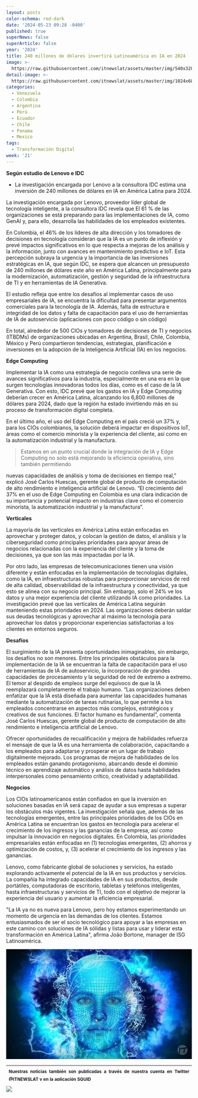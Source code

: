 ```yaml
---
layout: posts
color-schema: red-dark
date: '2024-05-23 09:28 -0400'
published: true
superNews: false
superArticle: false
year: '2024'
title: 240 millones de dólares invertirá Latinoamérica en IA en 2024
image: >-
  https://raw.githubusercontent.com/itnewslat/assets/master/img/540x320/Inteligencia-Artificial-BLUE-p.jpg
detail-image: >-
  https://raw.githubusercontent.com/itnewslat/assets/master/img/1024x680/Inteligencia-Artificial-BLUE-g.jpg
categories:
  - Venezuela
  - Colombia
  - Argentina
  - Perú
  - Ecuador
  - Chile
  - Panama
  - Mexico
tags:
  - Transformación Digital
week: '21'
---
```

**Según estudio de Lenovo e IDC**

- La investigación encargada por Lenovo a la consultora IDC estima una inversión de 240 millones de dólares en IA en América Latina para 2024.

La investigación encargada por Lenovo, proveedor líder global de tecnología inteligente, a la consultora IDC revela que El 61 % de las organizaciones se está preparando para las implementaciones de IA, como GenAI y, para ello, desarrolla las habilidades de los empleados existentes.

En Colombia, el 46% de los líderes de alta dirección y los tomadores de decisiones en tecnología consideran que la IA es un punto de inflexión y prevé impactos significativos en lo que respecta a mejoras de los análisis y la información, junto con avances en mantenimiento predictivo e IoT. Esta percepción subraya la urgencia y la importancia de las inversiones estratégicas en IA, que según IDC, se espera que alcancen un presupuesto de 240 millones de dólares este año en América Latina, principalmente para la modernización, automatización, gestión y seguridad de la infraestructura de TI y en herramientas de IA Generativa.

El estudio refleja que entre los desafíos al implementar casos de uso empresariales de IA, se encuentra la dificultad para presentar argumentos comerciales para la tecnología de IA. Además, falta de estructura e integridad de los datos y falta de capacitación para el uso de herramientas de IA de autoservicio (aplicaciones con poco código o sin código)

En total, alrededor de 500 CIOs y tomadores de decisiones de TI y negocios (ITBDMs) de organizaciones ubicadas en Argentina, Brasil, Chile, Colombia, México y Perú compartieron tendencias, estrategias, planificación e inversiones en la adopción de la Inteligencia Artificial (IA) en los negocios.

**Edge Computing**

Implementar la IA como una estrategia de negocio conlleva una serie de avances significativos para la industria, especialmente en una era en la que surgen tecnologías innovadoras todos los días, como es el caso de la IA Generativa. Con esto, IDC prevé que los gastos en IA y Edge Computing deberían crecer en América Latina, alcanzando los 6,800 millones de dólares para 2024, dado que la región ha estado invirtiendo más en su proceso de transformación digital completa.

En el último año, el uso del Edge Computing en el país creció un 37% y, para los CIOs colombianos, la solución deberá impactar en dispositivos IoT, áreas como el comercio minorista y la experiencia del cliente, así como en la automatización industrial y la manufactura.

> Estamos en un punto crucial donde la integración de IA y Edge Computing no solo está mejorando la eficiencia operativa, sino también permitiendo

nuevas capacidades de análisis y toma de decisiones en tiempo real,” explicó José Carlos Huescas, gerente global de producto de computación de alto rendimiento e inteligencia artificial de Lenovo. “El crecimiento del 37% en el uso de Edge Computing en Colombia es una clara indicación de su importancia y potencial impacto en industrias clave como el comercio minorista, la automatización industrial y la manufactura”.

**Verticales**

La mayoría de las verticales en América Latina están enfocadas en aprovechar y proteger datos, y colocan la gestión de datos, el análisis y la ciberseguridad como principales prioridades para apoyar áreas de negocios relacionadas con la experiencia del cliente y la toma de decisiones, ya que son las más impactadas por la IA.

Por otro lado, las empresas de telecomunicaciones tienen una visión diferente y están enfocadas en la implementación de tecnologías digitales, como la IA, en infraestructuras robustas para proporcionar servicios de red de alta calidad, observabilidad de la infraestructura y conectividad, ya que esto se alinea con su negocio principal. Sin embargo, solo el 24% ve los datos y una mejor experiencia del cliente utilizando IA como prioridades. La investigación prevé que las verticales de América Latina seguirán manteniendo estas prioridades en 2024. Las organizaciones deberán saldar sus deudas tecnológicas y aprovechar al máximo la tecnología para aprovechar los datos y proporcionar experiencias satisfactorias a los clientes en entornos seguros.

**Desafíos**

El surgimiento de la IA presenta oportunidades inimaginables, sin embargo, los desafíos no son menores. Entre los principales obstáculos para la implementación de la IA se encuentran la falta de capacitación para el uso de herramientas de IA de autoservicio, la incorporación de grandes capacidades de procesamiento y la seguridad de red de extremo a extremo. El temor al despido de empleos surge del equívoco de que la IA reemplazará completamente el trabajo humano. “Las organizaciones deben enfatizar que la IA está diseñada para aumentar las capacidades humanas mediante la automatización de tareas rutinarias, lo que permite a los empleados concentrarse en aspectos más complejos, estratégicos y creativos de sus funciones. El factor humano es fundamental”, comenta José Carlos Huescas, gerente global de producto de computación de alto rendimiento e inteligencia artificial de Lenovo.

Ofrecer oportunidades de recualificación y mejora de habilidades refuerza el mensaje de que la IA es una herramienta de colaboración, capacitando a los empleados para adaptarse y prosperar en un lugar de trabajo digitalmente mejorado. Los programas de mejora de habilidades de los empleados están ganando protagonismo, abarcando desde el dominio técnico en aprendizaje automático y análisis de datos hasta habilidades interpersonales como pensamiento crítico, creatividad y adaptabilidad.

**Negocios**

Los CIOs latinoamericanos están confiados en que la inversión en soluciones basadas en IA será capaz de ayudar a sus empresas a superar los obstáculos más vigentes. La investigación señala que, además de las tecnologías emergentes, entre las principales prioridades de los CIOs en América Latina se encuentran los gastos en tecnología para acelerar el crecimiento de los ingresos y las ganancias de la empresa, así como impulsar la innovación en negocios digitales. En Colombia, las prioridades empresariales están enfocadas en (1) tecnologías emergentes, (2) ahorros y optimización de costos, y, (3) acelerar el crecimiento de los ingresos y las ganancias.

Lenovo, como fabricante global de soluciones y servicios, ha estado explorando activamente el potencial de la IA en sus productos y servicios. La compañía ha integrado capacidades de IA en sus productos, desde portátiles, computadoras de escritorio, tabletas y teléfonos inteligentes, hasta infraestructuras y servicios de TI, todo con el objetivo de mejorar la experiencia del usuario y aumentar la eficiencia empresarial.

"La IA ya no es nueva para Lenovo, pero hoy estamos experimentando un momento de urgencia en las demandas de los clientes. Estamos entusiasmados de ser el socio tecnológico para apoyar a las empresas en este camino con soluciones de IA sólidas y listas para usar y liderar esta transformación en América Latina", afirma João Bortone, manager de ISG Latinoamérica.

![](https://raw.githubusercontent.com/itnewslat/assets/master/img/540x320/Inteligencia-Artificial-BLUE-p.jpg)

<table style="height: 42px;" width="569">
<tbody>
<tr>
<td style="text-align: justify;"><sub><strong>Nuestras noticias también son publicadas a través de nuestra cuenta en Twitter <a href="https://twitter.com/itnewslat?lang=es">@ITNEWSLAT</a> y en la aplicación <a href="https://squidapp.co/en/">SQUID</a></strong></sub></td>
</tr>
</tbody>
</table>

<img src="https://tracker.metricool.com/c3po.jpg?hash=56f88a41e39ab42c063cc51676587a04"/>
